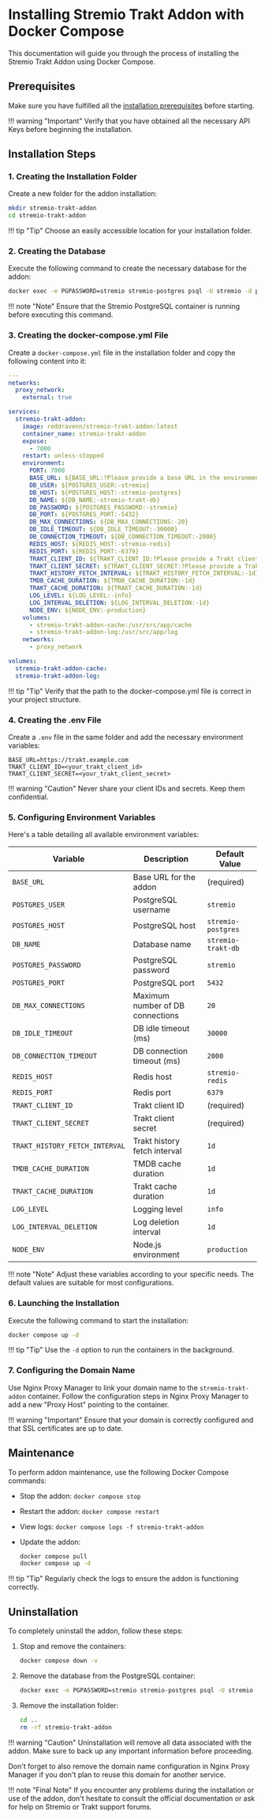 # Installing Stremio Trakt Addon with Docker Compose

This documentation will guide you through the process of installing the Stremio Trakt Addon using Docker Compose.

## Prerequisites

Make sure you have fulfilled all the [installation prerequisites](./prerequis.md) before starting.

!!! warning "Important"
    Verify that you have obtained all the necessary API Keys before beginning the installation.

## Installation Steps

### 1. Creating the Installation Folder

Create a new folder for the addon installation:

```bash
mkdir stremio-trakt-addon
cd stremio-trakt-addon
```

!!! tip "Tip"
    Choose an easily accessible location for your installation folder.

### 2. Creating the Database

Execute the following command to create the necessary database for the addon:

```bash
docker exec -e PGPASSWORD=stremio stremio-postgres psql -U stremio -d postgres -c "CREATE DATABASE \"stremio-trakt-db\";"
```

!!! note "Note"
    Ensure that the Stremio PostgreSQL container is running before executing this command.

### 3. Creating the docker-compose.yml File

Create a `docker-compose.yml` file in the installation folder and copy the following content into it:

```yaml
---
networks:
  proxy_network:
    external: true

services:
  stremio-trakt-addon:
    image: reddravenn/stremio-trakt-addon:latest
    container_name: stremio-trakt-addon
    expose:
      - 7000
    restart: unless-stopped
    environment:
      PORT: 7000
      BASE_URL: ${BASE_URL:?Please provide a base URL in the environment}
      DB_USER: ${POSTGRES_USER:-stremio}
      DB_HOST: ${POSTGRES_HOST:-stremio-postgres}
      DB_NAME: ${DB_NAME:-stremio-trakt-db}
      DB_PASSWORD: ${POSTGRES_PASSWORD:-stremio}
      DB_PORT: ${POSTGRES_PORT:-5432}
      DB_MAX_CONNECTIONS: ${DB_MAX_CONNECTIONS:-20}
      DB_IDLE_TIMEOUT: ${DB_IDLE_TIMEOUT:-30000}
      DB_CONNECTION_TIMEOUT: ${DB_CONNECTION_TIMEOUT:-2000}
      REDIS_HOST: ${REDIS_HOST:-stremio-redis}
      REDIS_PORT: ${REDIS_PORT:-6379}
      TRAKT_CLIENT_ID: ${TRAKT_CLIENT_ID:?Please provide a Trakt client ID in the environment}
      TRAKT_CLIENT_SECRET: ${TRAKT_CLIENT_SECRET:?Please provide a Trakt client secret in the environment}
      TRAKT_HISTORY_FETCH_INTERVAL: ${TRAKT_HISTORY_FETCH_INTERVAL:-1d}
      TMDB_CACHE_DURATION: ${TMDB_CACHE_DURATION:-1d}
      TRAKT_CACHE_DURATION: ${TRAKT_CACHE_DURATION:-1d}
      LOG_LEVEL: ${LOG_LEVEL:-info}
      LOG_INTERVAL_DELETION: ${LOG_INTERVAL_DELETION:-1d}
      NODE_ENV: ${NODE_ENV:-production}
    volumes:
      - stremio-trakt-addon-cache:/usr/src/app/cache
      - stremio-trakt-addon-log:/usr/src/app/log
    networks:
      - proxy_network

volumes:
  stremio-trakt-addon-cache:
  stremio-trakt-addon-log:
```

!!! tip "Tip"
    Verify that the path to the docker-compose.yml file is correct in your project structure.

### 4. Creating the .env File

Create a `.env` file in the same folder and add the necessary environment variables:

```env
BASE_URL=https://trakt.example.com
TRAKT_CLIENT_ID=<your_trakt_client_id>
TRAKT_CLIENT_SECRET=<your_trakt_client_secret>
```

!!! warning "Caution"
    Never share your client IDs and secrets. Keep them confidential.

### 5. Configuring Environment Variables

Here's a table detailing all available environment variables:

| Variable | Description | Default Value |
|----------|-------------|---------------|
| `BASE_URL` | Base URL for the addon | (required) |
| `POSTGRES_USER` | PostgreSQL username | `stremio` |
| `POSTGRES_HOST` | PostgreSQL host | `stremio-postgres` |
| `DB_NAME` | Database name | `stremio-trakt-db` |
| `POSTGRES_PASSWORD` | PostgreSQL password | `stremio` |
| `POSTGRES_PORT` | PostgreSQL port | `5432` |
| `DB_MAX_CONNECTIONS` | Maximum number of DB connections | `20` |
| `DB_IDLE_TIMEOUT` | DB idle timeout (ms) | `30000` |
| `DB_CONNECTION_TIMEOUT` | DB connection timeout (ms) | `2000` |
| `REDIS_HOST` | Redis host | `stremio-redis` |
| `REDIS_PORT` | Redis port | `6379` |
| `TRAKT_CLIENT_ID` | Trakt client ID | (required) |
| `TRAKT_CLIENT_SECRET` | Trakt client secret | (required) |
| `TRAKT_HISTORY_FETCH_INTERVAL` | Trakt history fetch interval | `1d` |
| `TMDB_CACHE_DURATION` | TMDB cache duration | `1d` |
| `TRAKT_CACHE_DURATION` | Trakt cache duration | `1d` |
| `LOG_LEVEL` | Logging level | `info` |
| `LOG_INTERVAL_DELETION` | Log deletion interval | `1d` |
| `NODE_ENV` | Node.js environment | `production` |

!!! note "Note"
    Adjust these variables according to your specific needs. The default values are suitable for most configurations.

### 6. Launching the Installation

Execute the following command to start the installation:

```bash
docker compose up -d
```

!!! tip "Tip"
    Use the `-d` option to run the containers in the background.

### 7. Configuring the Domain Name

Use Nginx Proxy Manager to link your domain name to the `stremio-trakt-addon` container. Follow the configuration steps in Nginx Proxy Manager to add a new "Proxy Host" pointing to the container.

!!! warning "Important"
    Ensure that your domain is correctly configured and that SSL certificates are up to date.

## Maintenance

To perform addon maintenance, use the following Docker Compose commands:

* Stop the addon: `docker compose stop`
* Restart the addon: `docker compose restart`
* View logs: `docker compose logs -f stremio-trakt-addon`
* Update the addon:

  ```bash
  docker compose pull
  docker compose up -d
  ```

!!! tip "Tip"
    Regularly check the logs to ensure the addon is functioning correctly.

## Uninstallation

To completely uninstall the addon, follow these steps:

1. Stop and remove the containers:
   ```bash
   docker compose down -v
   ```

2. Remove the database from the PostgreSQL container:
   ```bash
   docker exec -e PGPASSWORD=stremio stremio-postgres psql -U stremio -d postgres -c "DROP DATABASE \"stremio-trakt-db\";"
   ```

3. Remove the installation folder:
   ```bash
   cd ..
   rm -rf stremio-trakt-addon
   ```

!!! warning "Caution"
    Uninstallation will remove all data associated with the addon. Make sure to back up any important information before proceeding.

Don't forget to also remove the domain name configuration in Nginx Proxy Manager if you don't plan to reuse this domain for another service.

!!! note "Final Note"
    If you encounter any problems during the installation or use of the addon, don't hesitate to consult the official documentation or ask for help on Stremio or Trakt support forums.